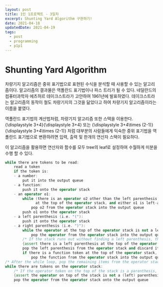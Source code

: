 ```yaml
---
layout: post
title: 1인 1프로젝트 - 3일차
excerpt: Shunting Yard Algorithm 구현하기!
date: 2021-04-18
updatedDate: 2021-04-19 
tags:
  - post
  - programming
  - p1p1
---
```


# Shunting Yard Algorithm

차량기지 알고리즘은 중위 표기법으로 표현된 수식을 분석할 때 사용할 수 있는 알고리즘이다. 알고리즘의 결과물은 역폴란드 표기법이나 파스 트리가 될 수 있다. 네덜란드의 컴퓨터과학자 에츠허르 데이크스트라가 고안하여 1961년에 발표하였다. 데이크스트라는 알고리즘의 동작이 철도 차량기지의 그것을 닮았다고 하여 차량기지 알고리즘이라는 이름을 붙였다.

역폴란드 표기법의 계산법처럼, 차량기지 알고리즘 또한 스택을 이용한다. {\displaystyle 3+4}{\displaystyle 3+4} 또는 {\displaystyle 3+4\times (2-1)}{\displaystyle 3+4\times (2-1)} 처럼 대부분의 사람들에게 익숙한 중위 표기법을 역폴란드 표기법으로 변환하려면 입력, 출력 및 한개의 연산자 스택이 필요하다.

이 알고리즘을 활용하면 연산자와 함수를 모두 tree의 leaf로 설정하여 수월하게 미분을 수행 할 수 있다.

```c++
while there are tokens to be read:
    read a token
    if the token is:
    - a number:
        put it into the output queue
    - a function:
        push it onto the operator stack 
    - an operator o1:
        while (there is an operator o2 other than the left parenthesis
              at the top of the operator stack, and either o1 is left-associative and its precedence is less or equal to that of o2, or o1 is right-associative and its precedence is less than o2):
            pop o2 from the operator stack into the output queue
        push o1 onto the operator stack
    - a left parenthesis (i.e. "("):
        push it onto the operator stack
    - a right parenthesis (i.e. ")"):
        while the operator at the top of the operator stack is not a left parenthesis:
            pop the operator from the operator stack into the output queue
        /* If the stack runs out without finding a left parenthesis, then there are mismatched parentheses. */
        {assert there is a left parenthesis at the top of the operator stack}
        pop the left parenthesis from the operator stack and discard it
        if there is a function token at the top of the operator stack, then:
            pop the function from the operator stack into the output queue
/* After the while loop, pop the remaining items from the operator stack into the output queue. */
while there are tokens on the operator stack:
    /* If the operator token on the top of the stack is a parenthesis, then there are mismatched parentheses. */
    {assert the operator on top of the stack is not a (left) parenthesis}
    pop the operator from the operator stack onto the output queue

```
